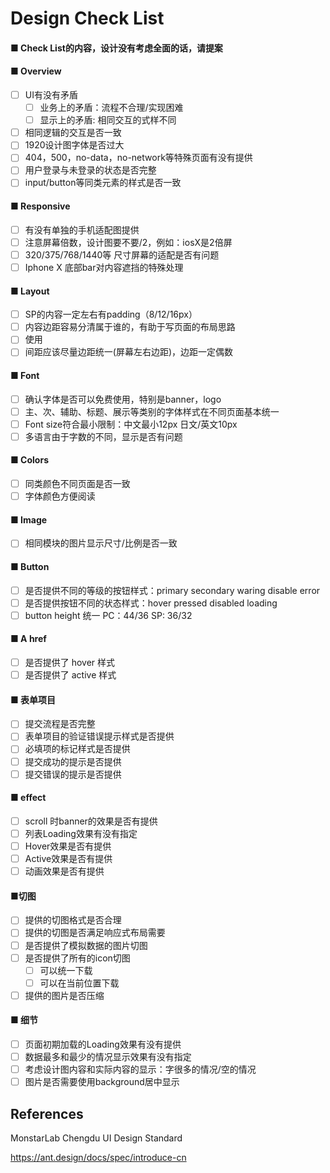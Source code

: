 # Design Check List

#### ■ Check List的内容，设计没有考虑全面的话，请提案

#### ■ Overview

- [ ] UI有没有矛盾
  - [ ] 业务上的矛盾：流程不合理/实现困难
  - [ ] 显示上的矛盾: 相同交互的式样不同
- [ ] 相同逻辑的交互是否一致  
- [ ] 1920设计图字体是否过大
- [ ] 404，500，no-data，no-network等特殊页面有没有提供
- [ ] 用户登录与未登录的状态是否完整
- [ ] input/button等同类元素的样式是否一致

#### ■ Responsive 

- [ ] 有没有单独的手机适配图提供
- [ ] 注意屏幕倍数，设计图要不要/2，例如：iosX是2倍屏
- [ ] 320/375/768/1440等 尺寸屏幕的适配是否有问题
- [ ] Iphone X 底部bar对内容遮挡的特殊处理

#### ■ Layout

- [ ] SP的内容一定左右有padding（8/12/16px）
- [ ] 内容边距容易分清属于谁的，有助于写页面的布局思路
- [ ] 使用
- [ ] 间距应该尽量边距统一(屏幕左右边距)，边距一定偶数

#### ■ Font

- [ ] 确认字体是否可以免费使用，特别是banner，logo
- [ ] 主、次、辅助、标题、展示等类别的字体样式在不同页面基本统一
- [ ] Font size符合最小限制：中文最小12px 日文/英文10px
- [ ] 多语言由于字数的不同，显示是否有问题

#### ■ Colors

- [ ] 同类颜色不同页面是否一致
- [ ] 字体颜色方便阅读

#### ■ Image

- [ ] 相同模块的图片显示尺寸/比例是否一致

#### ■ Button

- [ ] 是否提供不同的等级的按钮样式：primary secondary waring disable error
- [ ] 是否提供按钮不同的状态样式：hover pressed disabled loading
- [ ] button height 统一 PC：44/36 SP: 36/32

#### ■ A href

- [ ] 是否提供了 hover 样式
- [ ] 是否提供了 active 样式

#### ■ 表单项目

- [ ] 提交流程是否完整
- [ ] 表单项目的验证错误提示样式是否提供
- [ ] 必填项的标记样式是否提供
- [ ] 提交成功的提示是否提供
- [ ] 提交错误的提示是否提供

#### ■ effect

- [ ] scroll 时banner的效果是否有提供
- [ ] 列表Loading效果有没有指定
- [ ] Hover效果是否有提供
- [ ] Active效果是否有提供
- [ ] 动画效果是否有提供

#### ■切图

- [ ] 提供的切图格式是否合理
- [ ] 提供的切图是否满足响应式布局需要
- [ ] 是否提供了模拟数据的图片切图
- [ ] 是否提供了所有的icon切图
  - [ ] 可以统一下载
  - [ ] 可以在当前位置下载
- [ ] 提供的图片是否压缩
  
#### ■ 细节
  
- [ ] 页面初期加载的Loading效果有没有提供
- [ ] 数据最多和最少的情况显示效果有没有指定
- [ ] 考虑设计图内容和实际内容的显示：字很多的情况/空的情况
- [ ] 图片是否需要使用background居中显示

## References

MonstarLab Chengdu UI Design Standard

https://ant.design/docs/spec/introduce-cn
